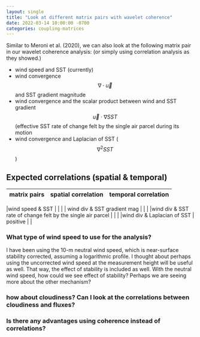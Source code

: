 ```yaml
---
layout: single
title: "Look at different matrix pairs with wavelet coherence"
date: 2022-03-14 10:00:00 -0700
categories: coupling-matrices
---
```



Similar to Meroni et al. (2020), we can also look at the following matrix pair in our wavelet coherence analysis: (or simply using correlation analysis as they showed.)
 - wind speed and SST (currently)
 - wind convergence $$ \nabla \cdot \vec{u} $$ and SST gradient magnitude
 - wind convergence and the scalar product between wind and SST gradient 
   $$ \vec{u} \cdot \nabla SST $$ (effective SST rate of change felt by the single air parcel during its motion
 - wind convergence and Laplacian of SST ($$ {\nabla}^2SST $$)


## Expected correlations (spatial & temporal)
|matrix pairs  |  spatial correlation  | temporal correlation |
|------------ | -------- | -------- |

|wind speed & SST  |   |   |
| wind div & SST gradient mag |  |   |
|wind div & SST rate of change felt by the single air parcel | | |
|wind div & Laplacian of SST | positive | |


### What type of wind speed to use for the analysis?
I have been using the 10-m neutral wind speed, which is near-surface stability corrected, assuming a logarithmic profile. I thought about perhaps using the uncorrected wind speed at the measurement height will be useful as well. That way, the effect of stability is included as well. With the neutral wind speed, how could we see effect of stability? Perhaps we are seeing more about the other mechanism?


### how about cloudiness? Can I look at the correlations between cloudiness and fluxes?

### Is there any advantages using coherence instead of correlations?


 
